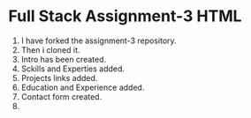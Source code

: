  # Full Stack Assignment-3 HTML
 

 1. I have forked the assignment-3 repository.
 2. Then i cloned it. 
 3. Intro has been created.
 4. Sckills and Experties added.
 5. Projects links added. 
 6. Education and Experience added.
 7. Contact form created. 
 8. 


